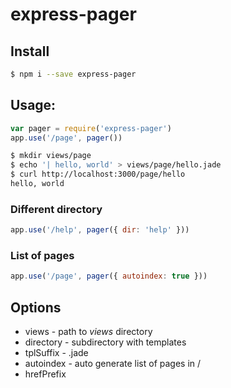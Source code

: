 # express-pager

## Install

```sh
$ npm i --save express-pager
```

## Usage:

```js
var pager = require('express-pager')
app.use('/page', pager())
```

```sh
$ mkdir views/page
$ echo '| hello, world' > views/page/hello.jade
$ curl http://localhost:3000/page/hello
hello, world
```

### Different directory

```js
app.use('/help', pager({ dir: 'help' }))
```

### List of pages

```js
app.use('/page', pager({ autoindex: true }))
```

## Options

- views - path to *views* directory
- directory - subdirectory with templates
- tplSuffix - .jade 
- autoindex - auto generate list of pages in /
- hrefPrefix  


